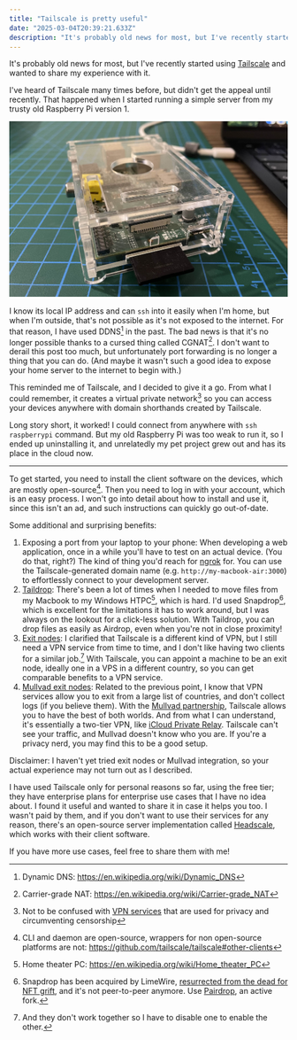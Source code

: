 ```yaml
---
title: "Tailscale is pretty useful"
date: "2025-03-04T20:39:21.633Z"
description: "It's probably old news for most, but I've recently started using Tailscale and wanted to share my experience with it."
---
```


It's probably old news for most, but I've recently started using [Tailscale](https://tailscale.com) and wanted to share my experience with it.

I've heard of Tailscale many times before, but didn't get the appeal until recently. That happened when I started running a simple server from my trusty old Raspberry Pi version 1.

![My old Raspberry Pi 1 Model B, in its beautiful acrylic case](./rpi.jpg)

I know its local IP address and can `ssh` into it easily when I'm home, but when I'm outside, that's not possible as it's not exposed to the internet. For that reason, I have used DDNS[^1] in the past. The bad news is that it's no longer possible thanks to a cursed thing called CGNAT[^2]. I don't want to derail this post too much, but unfortunately port forwarding is no longer a thing that you can do. (And maybe it wasn't such a good idea to expose your home server to the internet to begin with.)

This reminded me of Tailscale, and I decided to give it a go. From what I could remember, it creates a virtual private network[^3] so you can access your devices anywhere with domain shorthands created by Tailscale.

Long story short, it worked! I could connect from anywhere with `ssh raspberrypi` command. But my old Raspberry Pi was too weak to run it, so I ended up uninstalling it, and unrelatedly my pet project grew out and has its place in the cloud now.

---

To get started, you need to install the client software on the devices, which are mostly open-source[^4]. Then you need to log in with your account, which is an easy process. I won't go into detail about how to install and use it, since this isn't an ad, and such instructions can quickly go out-of-date.

Some additional and surprising benefits:
1. Exposing a port from your laptop to your phone: When developing a web application, once in a while you'll have to test on an actual device. (You do that, right?) The kind of thing you'd reach for [ngrok](https://ngrok.com) for. You can use the Tailscale-generated domain name (e.g. `http://my-macbook-air:3000`) to effortlessly connect to your development server.
2. [Taildrop](https://tailscale.com/kb/1106/taildrop): There's been a lot of times when I needed to move files from my Macbook to my Windows HTPC[^5], which is hard. I'd used Snapdrop[^6], which is excellent for the limitations it has to work around, but I was always on the lookout for a click-less solution. With Taildrop, you can drop files as easily as Airdrop, even when you're not in close proximity!
3. [Exit nodes](https://tailscale.com/kb/1103/exit-nodes): I clarified that Tailscale is a different kind of VPN, but I still need a VPN service from time to time, and I don't like having two clients for a similar job.[^7] With Tailscale, you can appoint a machine to be an exit node, ideally one in a VPS in a different country, so you can get comparable benefits to a VPN service.
4. [Mullvad exit nodes](https://tailscale.com/kb/1258/mullvad-exit-nodes): Related to the previous point, I know that VPN services allow you to exit from a large list of countries, and don't collect logs (if you believe them). With the [Mullvad partnership](https://mullvad.net/en/blog/tailscale-has-partnered-with-mullvad), Tailscale allows you to have the best of both worlds. And from what I can understand, it's essentially a two-tier VPN, like [iCloud Private Relay](https://support.apple.com/en-us/102602). Tailscale can't see your traffic, and Mullvad doesn't know who you are. If you're a privacy nerd, you may find this to be a good setup.

Disclaimer: I haven't yet tried exit nodes or Mullvad integration, so your actual experience may not turn out as I described.

I have used Tailscale only for personal reasons so far, using the free tier; they have enterprise plans for enterprise use cases that I have no idea about. I found it useful and wanted to share it in case it helps you too. I wasn't paid by them, and if you don't want to use their services for any reason, there's an open-source server implementation called [Headscale](https://headscale.net/), which works with their client software.

If you have more use cases, feel free to share them with me!

[^1]: Dynamic DNS: https://en.wikipedia.org/wiki/Dynamic_DNS
[^2]: Carrier-grade NAT: https://en.wikipedia.org/wiki/Carrier-grade_NAT
[^3]: Not to be confused with [VPN services](https://en.wikipedia.org/wiki/VPN_service) that are used for privacy and circumventing censorship
[^4]: CLI and daemon are open-source, wrappers for non open-source platforms are not: https://github.com/tailscale/tailscale#other-clients
[^5]: Home theater PC: https://en.wikipedia.org/wiki/Home_theater_PC
[^6]: Snapdrop has been acquired by LimeWire, [resurrected from the dead for NFT grift](https://en.wikipedia.org/wiki/LimeWire#Reuse_of_name), and it's not peer-to-peer anymore. Use [Pairdrop](https://pairdrop.net), an active fork.
[^7]: And they don't work together so I have to disable one to enable the other.

